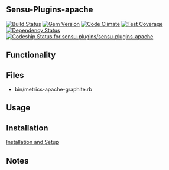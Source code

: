 ## Sensu-Plugins-apache

[ ![Build Status](https://travis-ci.org/sensu-plugins/sensu-plugins-apache.svg?branch=master)](https://travis-ci.org/sensu-plugins/sensu-plugins-apache)
[![Gem Version](https://badge.fury.io/rb/sensu-plugins-apache.svg)](http://badge.fury.io/rb/sensu-plugins-apache)
[![Code Climate](https://codeclimate.com/github/sensu-plugins/sensu-plugins-apache/badges/gpa.svg)](https://codeclimate.com/github/sensu-plugins/sensu-plugins-apache)
[![Test Coverage](https://codeclimate.com/github/sensu-plugins/sensu-plugins-apache/badges/coverage.svg)](https://codeclimate.com/github/sensu-plugins/sensu-plugins-apache)
[![Dependency Status](https://gemnasium.com/sensu-plugins/sensu-plugins-apache.svg)](https://gemnasium.com/sensu-plugins/sensu-plugins-apache)
[![Codeship Status for sensu-plugins/sensu-plugins-apache](https://codeship.com/projects/52bea8a0-cd19-0132-e31b-2698d59c4ad3/status?branch=master)](https://codeship.com/projects/76223)

## Functionality

## Files
 * bin/metrics-apache-graphite.rb

## Usage

## Installation

[Installation and Setup](https://github.com/sensu-plugins/documentation/blob/master/user_docs/installation_instructions.md)

## Notes
